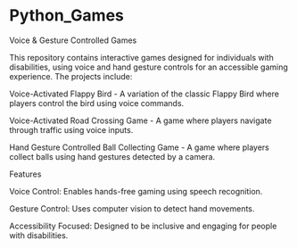# Python_Games

Voice & Gesture Controlled Games

This repository contains interactive games designed for individuals with disabilities, using voice and hand gesture controls for an accessible gaming experience. The projects include:

Voice-Activated Flappy Bird - A variation of the classic Flappy Bird where players control the bird using voice commands.

Voice-Activated Road Crossing Game - A game where players navigate through traffic using voice inputs.

Hand Gesture Controlled Ball Collecting Game - A game where players collect balls using hand gestures detected by a camera.

Features

Voice Control: Enables hands-free gaming using speech recognition.

Gesture Control: Uses computer vision to detect hand movements.

Accessibility Focused: Designed to be inclusive and engaging for people with disabilities.
